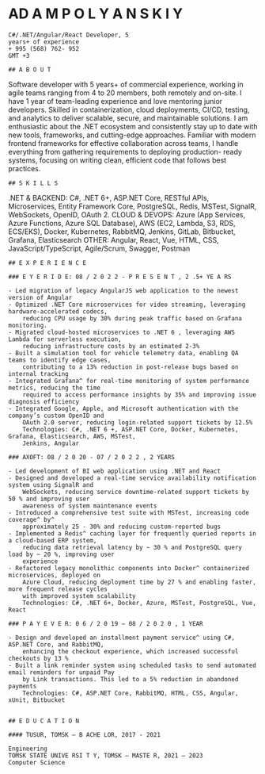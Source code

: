 # AD A M P O L Y A N S K I Y

```
C#/.NET/Angular/React Developer, 5
years+ of experience
+ 995 (568) 762- 952
GMT +3
```

```
## A B O U T

```
Software developer with 5 years+ of commercial experience, working in agile teams ranging from 4 to
20 members, both remotely and on-site. I have 1 year of team-leading experience and love mentoring
junior developers. Skilled in containerization, cloud deployments, CI/CD, testing, and analytics to
deliver scalable, secure, and maintainable solutions.
I am enthusiastic about the .NET ecosystem and consistently stay up to date with new tools,
frameworks, and cutting-edge approaches. Familiar with modern frontend frameworks for effective
collaboration across teams, I handle everything from gathering requirements to deploying production-
ready systems, focusing on writing clean, efficient code that follows best practices.
```
## S K I L L S

```
.NET & BACKEND: C#, .NET 6+, ASP.NET Core, RESTful APIs, Microservices, Entity Framework Core,
PostgreSQL, Redis, MSTest, SignalR, WebSockets, OpenID, OAuth 2.
CLOUD & DEVOPS: Azure (App Services, Azure Functions, Azure SQL Database), AWS (EC2, Lambda, S3,
RDS, ECS/EKS), Docker, Kubernetes, RabbitMQ, Jenkins, GitLab, Bitbucket, Grafana, Elasticsearch
OTHER: Angular, React, Vue, HTML, CSS, JavaScript/TypeScript, Agile/Scrum, Swagger, Postman
```
## E X P E R I E N C E

### E Y E R I D E: 08 / 2 0 2 2 - P R E S E N T , 2 .5+ YE A RS

- Led migration of legacy AngularJS web application to the newest version of Angular
- Optimized .NET Core microservices for video streaming, leveraging hardware-accelerated codecs,
    reducing CPU usage by 30% during peak traffic based on Grafana monitoring.
- Migrated cloud-hosted microservices to .NET 6 , leveraging AWS Lambda for serverless execution,
    reducing infrastructure costs by an estimated 2-3%
- Built a simulation tool for vehicle telemetry data, enabling QA teams to identify edge cases,
    contributing to a 13% reduction in post-release bugs based on internal tracking
- Integrated Grafana^ for real-time monitoring of system performance metrics, reducing the time
    required to access performance insights by 35% and improving issue diagnosis efficiency
- Integrated Google, Apple, and Microsoft authentication with the company’s custom OpenID and
    OAuth 2.0 server, reducing login-related support tickets by 12.5%
    Technologies: C#, .NET 6 +, ASP.NET Core, Docker, Kubernetes, Grafana, Elasticsearch, AWS, MSTest,
    Jenkins, Angular

### AXOFT: 08 / 2 0 20 - 07 / 2 0 2 2 , 2 YEARS

- Led development of BI web application using .NET and React
- Designed and developed a real-time service availability notification system using SignalR and
    WebSockets, reducing service downtime-related support tickets by 50 % and improving user
    awareness of system maintenance events
- Introduced a comprehensive test suite with MSTest, increasing code coverage^ by^
    approximately 25 - 30% and reducing custom-reported bugs
- Implemented a Redis^ caching layer for frequently queried reports in a cloud-based ERP system,
    reducing data retrieval latency by ~ 30 % and PostgreSQL query load by ~ 20 %, improving user
    experience
- Refactored legacy monolithic components into Docker^ containerized microservices, deployed on
    Azure Cloud, reducing deployment time by 27 % and enabling faster, more frequent release cycles
    with improved system scalability
    Technologies: C#, .NET 6+, Docker, Azure, MSTest, PostgreSQL, Vue, React

### P A Y E V E R: 0 6 / 2 0 19 – 08 / 2 0 2 0 , 1 YEAR

- Design and developed an installment payment service^ using C#, ASP.NET Core, and RabbitMQ,
    enhancing the checkout experience, which increased successful checkouts by 13 %
- Built a link reminder system using scheduled tasks to send automated email reminders for unpaid Pay
    by Link transactions. This led to a 5% reduction in abandoned payments
    Technologies: C#, ASP.NET Core, RabbitMQ, HTML, CSS, Angular, xUnit, Bitbucket


## E D U C A T I O N

#### TUSUR, TOMSK — B ACHE LOR, 2017 - 2021

Engineering
TOMSK STATE UNIVE RSI T Y, TOMSK — MASTE R, 2021 – 2023
Computer Science

